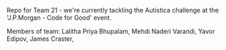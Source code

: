 Repo for Team 21 - we're currently tackling the Autistica challenge at the 'J.P.Morgan - Code for Good' event.

Members of team: Lalitha Priya Bhupalam, Mehdi Naderi Varandi, Yavor Edipov, James Craster, 
